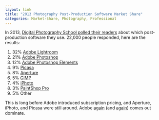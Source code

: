 ```yaml
---
layout: link
title: "2013 Photography Post-Production Software Market Share"
categories: Market-Share, Photography, Professional
---
```


In 2013, [Digital Photography School polled their readers](https://digital-photography-school.com/post-processing-poll-results/) about which post-production software they use. 22,000 people responded, here are the results:

1. 32% [Adobe Lightroom](https://www.adobe.com/products/photoshop-lightroom-classic.html)
2. 21% [Adobe Photoshop](https://www.adobe.com/products/photoshop.html)
3. 12% [Adobe Photoshop Elements](https://www.adobe.com/products/photoshop-elements.html)
4. 9% [Picasa](https://en.wikipedia.org/wiki/Picasa)
5. 8% [Aperture](https://en.wikipedia.org/wiki/Aperture_(software))
6. 5% [GIMP](https://en.wikipedia.org/wiki/GIMP)
7. 4% [iPhoto](https://en.wikipedia.org/wiki/IPhoto)
8. 3% [PaintShop Pro](https://en.wikipedia.org/wiki/PaintShop_Pro)
9. 5% Other

This is long before Adobe introduced subscription pricing, and Aperture, iPhoto, and Picasa were still around. Adobe [again](/2019/05/30/2015-motion-graphics-software-market-share/) (and [again](/2019/04/05/video-editor-market-share-numbers-from-2014/)) comes out dominate.
